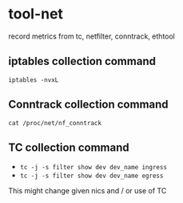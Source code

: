 # tool-net
record metrics from tc, netfilter, conntrack, ethtool

## iptables collection command
`iptables -nvxL`

## Conntrack collection command
`cat /proc/net/nf_conntrack`

## TC collection command
- `tc -j -s filter show dev dev_name ingress`
- `tc -j -s filter show dev dev_name egress`

This might change given nics and / or use of TC
